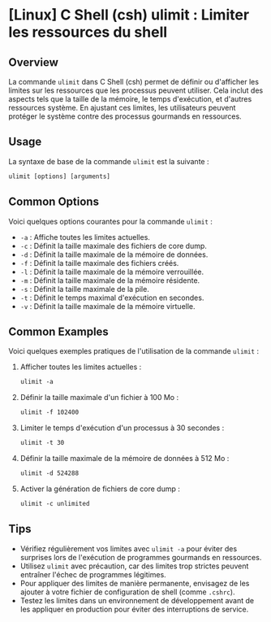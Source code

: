 # [Linux] C Shell (csh) ulimit : Limiter les ressources du shell

## Overview
La commande `ulimit` dans C Shell (csh) permet de définir ou d'afficher les limites sur les ressources que les processus peuvent utiliser. Cela inclut des aspects tels que la taille de la mémoire, le temps d'exécution, et d'autres ressources système. En ajustant ces limites, les utilisateurs peuvent protéger le système contre des processus gourmands en ressources.

## Usage
La syntaxe de base de la commande `ulimit` est la suivante :

```csh
ulimit [options] [arguments]
```

## Common Options
Voici quelques options courantes pour la commande `ulimit` :

- `-a` : Affiche toutes les limites actuelles.
- `-c` : Définit la taille maximale des fichiers de core dump.
- `-d` : Définit la taille maximale de la mémoire de données.
- `-f` : Définit la taille maximale des fichiers créés.
- `-l` : Définit la taille maximale de la mémoire verrouillée.
- `-m` : Définit la taille maximale de la mémoire résidente.
- `-s` : Définit la taille maximale de la pile.
- `-t` : Définit le temps maximal d'exécution en secondes.
- `-v` : Définit la taille maximale de la mémoire virtuelle.

## Common Examples
Voici quelques exemples pratiques de l'utilisation de la commande `ulimit` :

1. Afficher toutes les limites actuelles :
   ```csh
   ulimit -a
   ```

2. Définir la taille maximale d'un fichier à 100 Mo :
   ```csh
   ulimit -f 102400
   ```

3. Limiter le temps d'exécution d'un processus à 30 secondes :
   ```csh
   ulimit -t 30
   ```

4. Définir la taille maximale de la mémoire de données à 512 Mo :
   ```csh
   ulimit -d 524288
   ```

5. Activer la génération de fichiers de core dump :
   ```csh
   ulimit -c unlimited
   ```

## Tips
- Vérifiez régulièrement vos limites avec `ulimit -a` pour éviter des surprises lors de l'exécution de programmes gourmands en ressources.
- Utilisez `ulimit` avec précaution, car des limites trop strictes peuvent entraîner l'échec de programmes légitimes.
- Pour appliquer des limites de manière permanente, envisagez de les ajouter à votre fichier de configuration de shell (comme `.cshrc`).
- Testez les limites dans un environnement de développement avant de les appliquer en production pour éviter des interruptions de service.